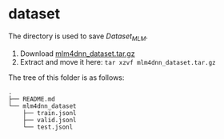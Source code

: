 # dataset

The directory is used to save $Dataset_{MLM}$.

1. Download [mlm4dnn_dataset.tar.gz](https://mega.nz/file/43kmGJyL#BqsmUC-5C_lW69MJrjqz6D4LnisFYSor3BjYBajX-P8)
2. Extract and move it here: `tar xzvf mlm4dnn_dataset.tar.gz`

The tree of this folder is as follows:
```
.
├── README.md
└── mlm4dnn_dataset
    ├── train.jsonl
    ├── valid.jsonl
    └── test.jsonl
```
